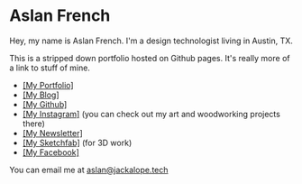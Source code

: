 # Aslan French

Hey, my name is Aslan French. I'm a design technologist living in Austin, TX. 

This is a stripped down portfolio hosted on Github pages. It's really more of a link to stuff of mine. 

* [[My Portfolio]](https://www.jackalope.tech)
* [[My Blog]](https://www.jackalope.tech/blog)
* [[My Github]](github.com/jcklpe)
* [[My Instagram]](https://www.instagram.com/jcklpe_/) (you can check out my art and woodworking projects there)
* [[My Newsletter]](https://mailchi.mp/f75162f1141a/design-x-code_newsletter)
* [[My Sketchfab]](https://sketchfab.com/thedonquixotic) (for 3D work)
* [[My Facebook]](https://www.facebook.com/jcklpe)



You can email me at aslan@jackalope.tech


